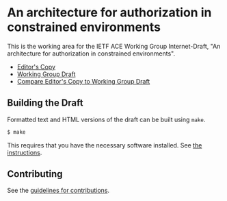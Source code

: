 # An architecture for authorization in constrained environments

This is the working area for the IETF ACE Working Group Internet-Draft, "An architecture for authorization in constrained environments".

* [Editor's Copy](https://ace-wg.github.io/actors/draft-ietf-ace-actors.html)
* [Working Group Draft](https://tools.ietf.org/html/draft-ietf-ace-actors)
* [Compare Editor's Copy to Working Group Draft](https://tools.ietf.org/rfcdiff?url1=https://tools.ietf.org/id/draft-ietf-ace-actors.txt&url2=https://ace-wg.github.io/actors/draft-ietf-ace-actors.txt)

## Building the Draft

Formatted text and HTML versions of the draft can be built using `make`.

```sh
$ make
```

This requires that you have the necessary software installed.  See
[the instructions](https://github.com/martinthomson/i-d-template/blob/master/doc/SETUP.md).


## Contributing

See the
[guidelines for contributions](https://github.com/ace-wg/draft-ietf-ace-actors/CONTRIBUTING.md).
